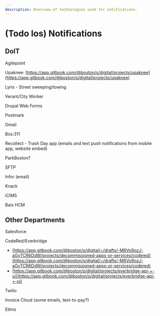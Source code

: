 ```yaml
---
description: Overview of technologies used for notifications.
---
```


# \(Todo los\) Notifications

## DoIT 

Agilepoint

Upaknee: [https://app.gitbook.com/@boston/s/digital/projects/upaknee](https://app.gitbook.com/@boston/s/digital/projects/upaknee)

Lyris - Street sweeping/towing

Verant/City Worker

Drupal Web Forms

Postmark

Gmail

Bos:311

Recollect - Trash Day app \(emails and text push notifications from mobile app, website embed\)

ParkBoston?

SFTP

Infor \(email\)

Knack

iCIMS 

Bais HCM

## Other Departments 

Salesforce

CodeRed/Everbridge

* [https://app.gitbook.com/@boston/s/digital/~/drafts/-M6Vo9ozJ-aGyTCR6DdW/projects/decommissioned-apps-or-services/codered](https://app.gitbook.com/@boston/s/digital/~/drafts/-M6Vo9ozJ-aGyTCR6DdW/projects/decommissioned-apps-or-services/codered)
* [https://app.gitbook.com/@boston/s/digital/projects/everbridge-api-+-ui](https://app.gitbook.com/@boston/s/digital/projects/everbridge-api-+-ui)

Twilio 

Invoice Cloud \(some emails, text-to-pay?\)

Etims

 





